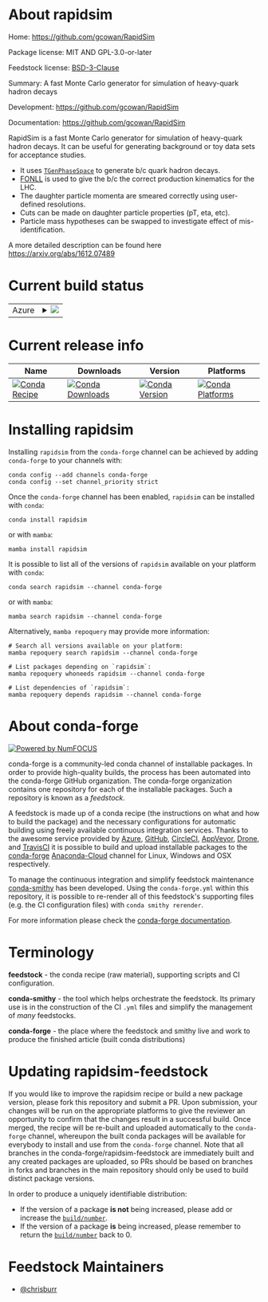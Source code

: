 About rapidsim
==============

Home: https://github.com/gcowan/RapidSim

Package license: MIT AND GPL-3.0-or-later

Feedstock license: [BSD-3-Clause](https://github.com/conda-forge/rapidsim-feedstock/blob/main/LICENSE.txt)

Summary: A fast Monte Carlo generator for simulation of heavy-quark hadron decays

Development: https://github.com/gcowan/RapidSim

Documentation: https://github.com/gcowan/RapidSim

RapidSim is a fast Monte Carlo generator for simulation of heavy-quark hadron decays.
It can be useful for generating background or toy data sets for acceptance studies.

* It uses [`TGenPhaseSpace`](https://root.cern.ch/doc/master/classTGenPhaseSpace.html) to generate b/c quark hadron decays.
* [FONLL](http://cacciari.web.cern.ch/cacciari/fonll/) is used to give the b/c the correct production kinematics for the LHC.
* The daughter particle momenta are smeared correctly using user-defined resolutions.
* Cuts can be made on daughter particle properties (pT, eta, etc).
* Particle mass hypotheses can be swapped to investigate effect of mis-identification.

A more detailed description can be found here https://arxiv.org/abs/1612.07489


Current build status
====================


<table>
    
  <tr>
    <td>Azure</td>
    <td>
      <details>
        <summary>
          <a href="https://dev.azure.com/conda-forge/feedstock-builds/_build/latest?definitionId=6306&branchName=main">
            <img src="https://dev.azure.com/conda-forge/feedstock-builds/_apis/build/status/rapidsim-feedstock?branchName=main">
          </a>
        </summary>
        <table>
          <thead><tr><th>Variant</th><th>Status</th></tr></thead>
          <tbody><tr>
              <td>linux_64_root_base6.26.0</td>
              <td>
                <a href="https://dev.azure.com/conda-forge/feedstock-builds/_build/latest?definitionId=6306&branchName=main">
                  <img src="https://dev.azure.com/conda-forge/feedstock-builds/_apis/build/status/rapidsim-feedstock?branchName=main&jobName=linux&configuration=linux_64_root_base6.26.0" alt="variant">
                </a>
              </td>
            </tr><tr>
              <td>linux_64_root_base6.26.2</td>
              <td>
                <a href="https://dev.azure.com/conda-forge/feedstock-builds/_build/latest?definitionId=6306&branchName=main">
                  <img src="https://dev.azure.com/conda-forge/feedstock-builds/_apis/build/status/rapidsim-feedstock?branchName=main&jobName=linux&configuration=linux_64_root_base6.26.2" alt="variant">
                </a>
              </td>
            </tr><tr>
              <td>osx_64_root_base6.26.0</td>
              <td>
                <a href="https://dev.azure.com/conda-forge/feedstock-builds/_build/latest?definitionId=6306&branchName=main">
                  <img src="https://dev.azure.com/conda-forge/feedstock-builds/_apis/build/status/rapidsim-feedstock?branchName=main&jobName=osx&configuration=osx_64_root_base6.26.0" alt="variant">
                </a>
              </td>
            </tr><tr>
              <td>osx_64_root_base6.26.2</td>
              <td>
                <a href="https://dev.azure.com/conda-forge/feedstock-builds/_build/latest?definitionId=6306&branchName=main">
                  <img src="https://dev.azure.com/conda-forge/feedstock-builds/_apis/build/status/rapidsim-feedstock?branchName=main&jobName=osx&configuration=osx_64_root_base6.26.2" alt="variant">
                </a>
              </td>
            </tr>
          </tbody>
        </table>
      </details>
    </td>
  </tr>
</table>

Current release info
====================

| Name | Downloads | Version | Platforms |
| --- | --- | --- | --- |
| [![Conda Recipe](https://img.shields.io/badge/recipe-rapidsim-green.svg)](https://anaconda.org/conda-forge/rapidsim) | [![Conda Downloads](https://img.shields.io/conda/dn/conda-forge/rapidsim.svg)](https://anaconda.org/conda-forge/rapidsim) | [![Conda Version](https://img.shields.io/conda/vn/conda-forge/rapidsim.svg)](https://anaconda.org/conda-forge/rapidsim) | [![Conda Platforms](https://img.shields.io/conda/pn/conda-forge/rapidsim.svg)](https://anaconda.org/conda-forge/rapidsim) |

Installing rapidsim
===================

Installing `rapidsim` from the `conda-forge` channel can be achieved by adding `conda-forge` to your channels with:

```
conda config --add channels conda-forge
conda config --set channel_priority strict
```

Once the `conda-forge` channel has been enabled, `rapidsim` can be installed with `conda`:

```
conda install rapidsim
```

or with `mamba`:

```
mamba install rapidsim
```

It is possible to list all of the versions of `rapidsim` available on your platform with `conda`:

```
conda search rapidsim --channel conda-forge
```

or with `mamba`:

```
mamba search rapidsim --channel conda-forge
```

Alternatively, `mamba repoquery` may provide more information:

```
# Search all versions available on your platform:
mamba repoquery search rapidsim --channel conda-forge

# List packages depending on `rapidsim`:
mamba repoquery whoneeds rapidsim --channel conda-forge

# List dependencies of `rapidsim`:
mamba repoquery depends rapidsim --channel conda-forge
```


About conda-forge
=================

[![Powered by
NumFOCUS](https://img.shields.io/badge/powered%20by-NumFOCUS-orange.svg?style=flat&colorA=E1523D&colorB=007D8A)](https://numfocus.org)

conda-forge is a community-led conda channel of installable packages.
In order to provide high-quality builds, the process has been automated into the
conda-forge GitHub organization. The conda-forge organization contains one repository
for each of the installable packages. Such a repository is known as a *feedstock*.

A feedstock is made up of a conda recipe (the instructions on what and how to build
the package) and the necessary configurations for automatic building using freely
available continuous integration services. Thanks to the awesome service provided by
[Azure](https://azure.microsoft.com/en-us/services/devops/), [GitHub](https://github.com/),
[CircleCI](https://circleci.com/), [AppVeyor](https://www.appveyor.com/),
[Drone](https://cloud.drone.io/welcome), and [TravisCI](https://travis-ci.com/)
it is possible to build and upload installable packages to the
[conda-forge](https://anaconda.org/conda-forge) [Anaconda-Cloud](https://anaconda.org/)
channel for Linux, Windows and OSX respectively.

To manage the continuous integration and simplify feedstock maintenance
[conda-smithy](https://github.com/conda-forge/conda-smithy) has been developed.
Using the ``conda-forge.yml`` within this repository, it is possible to re-render all of
this feedstock's supporting files (e.g. the CI configuration files) with ``conda smithy rerender``.

For more information please check the [conda-forge documentation](https://conda-forge.org/docs/).

Terminology
===========

**feedstock** - the conda recipe (raw material), supporting scripts and CI configuration.

**conda-smithy** - the tool which helps orchestrate the feedstock.
                   Its primary use is in the construction of the CI ``.yml`` files
                   and simplify the management of *many* feedstocks.

**conda-forge** - the place where the feedstock and smithy live and work to
                  produce the finished article (built conda distributions)


Updating rapidsim-feedstock
===========================

If you would like to improve the rapidsim recipe or build a new
package version, please fork this repository and submit a PR. Upon submission,
your changes will be run on the appropriate platforms to give the reviewer an
opportunity to confirm that the changes result in a successful build. Once
merged, the recipe will be re-built and uploaded automatically to the
`conda-forge` channel, whereupon the built conda packages will be available for
everybody to install and use from the `conda-forge` channel.
Note that all branches in the conda-forge/rapidsim-feedstock are
immediately built and any created packages are uploaded, so PRs should be based
on branches in forks and branches in the main repository should only be used to
build distinct package versions.

In order to produce a uniquely identifiable distribution:
 * If the version of a package **is not** being increased, please add or increase
   the [``build/number``](https://docs.conda.io/projects/conda-build/en/latest/resources/define-metadata.html#build-number-and-string).
 * If the version of a package **is** being increased, please remember to return
   the [``build/number``](https://docs.conda.io/projects/conda-build/en/latest/resources/define-metadata.html#build-number-and-string)
   back to 0.

Feedstock Maintainers
=====================

* [@chrisburr](https://github.com/chrisburr/)

